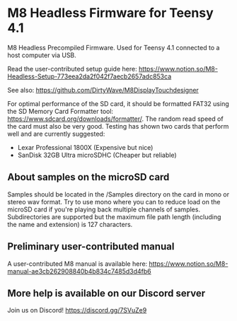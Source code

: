 # M8 Headless Firmware for Teensy 4.1
M8 Headless Precompiled Firmware. Used for Teensy 4.1 connected to a host computer via USB.

Read the user-contributed setup guide here: https://www.notion.so/M8-Headless-Setup-773eea2da2f042f7aecb2657adc853ca

See also: https://github.com/DirtyWave/M8DisplayTouchdesigner

For optimal performance of the SD card, it should be formatted FAT32 using the SD Memory Card Formatter tool: https://www.sdcard.org/downloads/formatter/.
The random read speed of the card must also be very good. Testing has shown two cards that perform well and are currently suggested: 
- Lexar Professional 1800X (Expensive but nice)
- SanDisk 32GB Ultra microSDHC (Cheaper but reliable)

## About samples on the microSD card ##
Samples should be located in the /Samples directory on the card in mono or stereo wav format. Try to use mono where you can to reduce load on the microSD card if you're playing back multiple channels of samples. Subdirectories are supported but the maximum file path length (including the name and extension) is 127 characters.

## Preliminary user-contributed manual ##
A user-contributed M8 manual is available here: https://www.notion.so/M8-manual-ae3cb262908840b4b834c7485d3d4fb6

## More help is available on our Discord server ##
Join us on Discord! https://discord.gg/7SVuZe9
